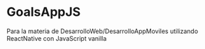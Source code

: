 # GoalsAppJS
Para la materia de DesarrolloWeb/DesarrolloAppMoviles utilizando ReactNative con JavaScript vanilla
